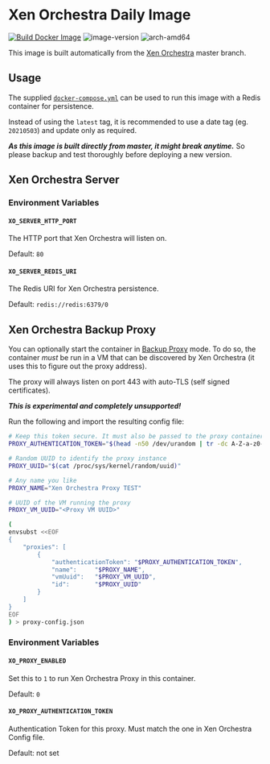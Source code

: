 # Xen Orchestra Daily Image

[![Build Docker Image](https://github.com/michaelkoetter/xen-orchestra-daily/actions/workflows/build-image.yml/badge.svg)](https://github.com/michaelkoetter/xen-orchestra-daily/actions/workflows/build-image.yml)
![image-version](https://img.shields.io/docker/v/mkoetter/xen-orchestra)
![arch-amd64](https://img.shields.io/badge/arch-amd64-blue)

This image is built automatically from the [Xen Orchestra](https://github.com/vatesfr/xen-orchestra) master branch.

## Usage

The supplied [`docker-compose.yml`](https://github.com/michaelkoetter/xen-orchestra-daily/blob/master/docker-compose.yml) can be used to run this image with a Redis container for persistence.

Instead of using the `latest` tag, it is recommended to use a
date tag (eg. `20210503`) and update only as required. 

***As this image is built directly from master, it might break anytime.*** So please backup and test thoroughly before deploying a new version.

## Xen Orchestra Server

### Environment Variables

#### `XO_SERVER_HTTP_PORT`

The HTTP port that Xen Orchestra will listen on.

Default: `80`

#### `XO_SERVER_REDIS_URI`

The Redis URI for Xen Orchestra persistence.

Default: `redis://redis:6379/0`

## Xen Orchestra Backup Proxy

You can optionally start the container in [Backup Proxy](https://xen-orchestra.com/docs/proxy.html) mode. 
To do so, the container *must* be run in a VM that can be discovered by Xen Orchestra 
(it uses this to figure out the proxy address).

The proxy will always listen on port 443 with auto-TLS (self signed certificates).

***This is experimental and completely unsupported!***

Run the following and import the resulting config file:
```bash
# Keep this token secure. It must also be passed to the proxy container (see below)
PROXY_AUTHENTICATION_TOKEN="$(head -n50 /dev/urandom | tr -dc A-Z-a-z0-9_- | head -c 43)"

# Random UUID to identify the proxy instance
PROXY_UUID="$(cat /proc/sys/kernel/random/uuid)"

# Any name you like
PROXY_NAME="Xen Orchestra Proxy TEST"

# UUID of the VM running the proxy
PROXY_VM_UUID="<Proxy VM UUID>"

(
envsubst <<EOF
{
    "proxies": [
        {
            "authenticationToken": "$PROXY_AUTHENTICATION_TOKEN",
            "name":     "$PROXY_NAME",
            "vmUuid":   "$PROXY_VM_UUID",
            "id":       "$PROXY_UUID"
        }
    ]
}
EOF
) > proxy-config.json

```

### Environment Variables

#### `XO_PROXY_ENABLED`

Set this to `1` to run Xen Orchestra Proxy in this container.

Default: `0`

#### `XO_PROXY_AUTHENTICATION_TOKEN`

Authentication Token for this proxy. Must match the one in Xen Orchestra Config file.

Default: not set

